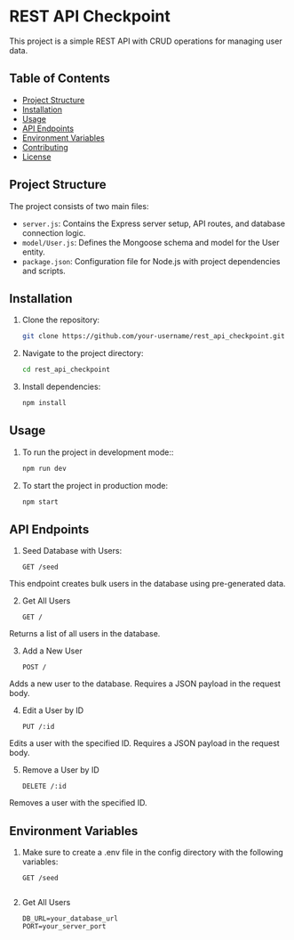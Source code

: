 # REST API Checkpoint

This project is a simple REST API with CRUD operations for managing user data.

## Table of Contents

- [Project Structure](#project-structure)
- [Installation](#installation)
- [Usage](#usage)
- [API Endpoints](#api-endpoints)
- [Environment Variables](#environment-variables)
- [Contributing](#contributing)
- [License](#license)

## Project Structure

The project consists of two main files:

- `server.js`: Contains the Express server setup, API routes, and database connection logic.
- `model/User.js`: Defines the Mongoose schema and model for the User entity.
- `package.json`: Configuration file for Node.js with project dependencies and scripts.


## Installation

1. Clone the repository:

   ```bash
   git clone https://github.com/your-username/rest_api_checkpoint.git

2. Navigate to the project directory:

   ```bash
   cd rest_api_checkpoint

3. Install dependencies:

   ```bash
   npm install

## Usage

1. To run the project in development mode::

   ```bash
   npm run dev

2. To start the project in production mode:

   ```bash
   npm start

## API Endpoints

1. Seed Database with Users:

   ```http
   GET /seed
This endpoint creates bulk users in the database using pre-generated data.
  

2. Get All Users

   ```http
   GET /
Returns a list of all users in the database.
  

3. Add a New User

   ```http
   POST /
Adds a new user to the database. Requires a JSON payload in the request body.


4. Edit a User by ID

   ```http
   PUT /:id
Edits a user with the specified ID. Requires a JSON payload in the request body.



5. Remove a User by ID

   ```http
   DELETE /:id
Removes a user with the specified ID.


## Environment Variables

1. Make sure to create a .env file in the config directory with the following variables:

   ```env
   GET /seed


2. Get All Users

   ```env
   DB_URL=your_database_url
   PORT=your_server_port

